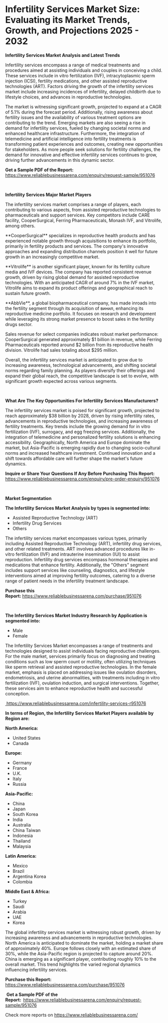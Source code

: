 <p><h1>Infertility Services Market Size: Evaluating its Market Trends, Growth, and Projections 2025 - 2032</h1></p><p><strong>Infertility Services Market Analysis and Latest Trends</strong></p>
<p><p>Infertility services encompass a range of medical treatments and procedures aimed at assisting individuals and couples in conceiving a child. These services include in vitro fertilization (IVF), intracytoplasmic sperm injection (ICSI), fertility medications, and other assisted reproductive technologies (ART). Factors driving the growth of the infertility services market include increasing incidences of infertility, delayed childbirth due to lifestyle choices, and advances in reproductive technologies.</p><p>The market is witnessing significant growth, projected to expand at a CAGR of 5.1% during the forecast period. Additionally, rising awareness about fertility issues and the availability of various treatment options are contributing to the trend. Emerging markets are also seeing a rise in demand for infertility services, fueled by changing societal norms and enhanced healthcare infrastructure. Furthermore, the integration of telemedicine and artificial intelligence into fertility treatments is transforming patient experiences and outcomes, creating new opportunities for stakeholders. As more people seek solutions for fertility challenges, the demand for innovative and effective infertility services continues to grow, driving further advancements in this dynamic sector.</p></p>
<p><strong>Get a Sample PDF of the Report:&nbsp;</strong> <a href="https://www.reliablebusinessarena.com/enquiry/request-sample/951076?utm_campaign=2248&utm_medium=2&utm_source=Github&utm_content=ia&utm_term=06032025&utm_id=infertility-services">https://www.reliablebusinessarena.com/enquiry/request-sample/951076</a></p>
<p>&nbsp;</p>
<p><strong>Infertility Services Major Market Players</strong></p>
<p><p>The infertility services market comprises a range of players, each contributing to various aspects, from assisted reproductive technologies to pharmaceuticals and support services. Key competitors include CARE facility, CooperSurgical, Ferring Pharmaceuticals, Monash IVF, and Vitrolife, among others.</p><p>**CooperSurgical** specializes in reproductive health products and has experienced notable growth through acquisitions to enhance its portfolio, primarily in fertility products and services. The company's innovative approaches and expanding distribution channels position it well for future growth in an increasingly competitive market.</p><p>**Vitrolife** is another significant player, known for its fertility culture media and IVF devices. The company has reported consistent revenue growth, driven by rising global demand for assisted reproductive technologies. With an anticipated CAGR of around 7% in the IVF market, Vitrolife aims to expand its product offerings and geographical reach to sustain future growth.</p><p>**AbbVie**, a global biopharmaceutical company, has made inroads into the fertility segment through its acquisition of винил, enhancing its reproductive medicine portfolio. It focuses on research and development while leveraging its strong market presence to boost sales in the fertility drugs sector.</p><p>Sales revenue for select companies indicates robust market performance: CooperSurgical generated approximately $1 billion in revenue, while Ferring Pharmaceuticals reported around $2 billion from its reproductive health division. Vitrolife had sales totaling about $295 million.</p><p>Overall, the infertility services market is anticipated to grow due to increasing awareness, technological advancements, and shifting societal norms regarding family planning. As players diversify their offerings and expand their global reach, the competitive landscape is set to evolve, with significant growth expected across various segments.</p></p>
<p>&nbsp;</p>
<p><strong>What Are The Key Opportunities For Infertility Services Manufacturers?</strong></p>
<p><p>The infertility services market is poised for significant growth, projected to reach approximately $38 billion by 2028, driven by rising infertility rates, advancements in reproductive technologies, and increasing awareness of fertility treatments. Key trends include the growing demand for in vitro fertilization (IVF), surrogacy, and egg freezing services. Additionally, the integration of telemedicine and personalized fertility solutions is enhancing accessibility. Geographically, North America and Europe dominate the market, but Asia-Pacific is emerging rapidly due to changing socio-cultural norms and increased healthcare investment. Continued innovation and a shift towards affordable care will further shape the market's future dynamics.</p></p>
<p><strong>Inquire or Share Your Questions If Any Before Purchasing This Report:</strong> <a href="https://www.reliablebusinessarena.com/enquiry/pre-order-enquiry/951076?utm_campaign=2248&utm_medium=2&utm_source=Github&utm_content=ia&utm_term=06032025&utm_id=infertility-services">https://www.reliablebusinessarena.com/enquiry/pre-order-enquiry/951076</a></p>
<p>&nbsp;</p>
<p><strong>Market Segmentation</strong></p>
<p><strong>The Infertility Services Market Analysis by types is segmented into:</strong></p>
<p><ul><li>Assisted Reproductive Technology (ART)</li><li>Infertility Drug Services</li><li>Others</li></ul></p>
<p><p>The infertility services market encompasses various types, primarily including Assisted Reproductive Technology (ART), infertility drug services, and other related treatments. ART involves advanced procedures like in-vitro fertilization (IVF) and intrauterine insemination (IUI) to assist reproduction. Infertility drug services encompass hormonal therapies and medications that enhance fertility. Additionally, the "Others" segment includes support services like counseling, diagnostics, and lifestyle interventions aimed at improving fertility outcomes, catering to a diverse range of patient needs in the infertility treatment landscape.</p></p>
<p><strong>Purchase this Report:&nbsp;</strong><a href="https://www.reliablebusinessarena.com/purchase/951076?utm_campaign=2248&utm_medium=2&utm_source=Github&utm_content=ia&utm_term=06032025&utm_id=infertility-services">https://www.reliablebusinessarena.com/purchase/951076</a></p>
<p>&nbsp;</p>
<p><strong>The Infertility Services Market Industry Research by Application is segmented into:</strong></p>
<p><ul><li>Male</li><li>Female</li></ul></p>
<p><p>The Infertility Services Market encompasses a range of treatments and technologies designed to assist individuals facing reproductive challenges. For the male market, services primarily focus on diagnosing and treating conditions such as low sperm count or motility, often utilizing techniques like sperm retrieval and assisted reproductive technologies. In the female market, emphasis is placed on addressing issues like ovulation disorders, endometriosis, and uterine abnormalities, with treatments including in vitro fertilization (IVF), ovulation induction, and surgical interventions. Together, these services aim to enhance reproductive health and successful conception.</p></p>
<p><a href="https://www.reliablebusinessarena.com/infertility-services-r951076?utm_campaign=2248&utm_medium=2&utm_source=Github&utm_content=ia&utm_term=06032025&utm_id=infertility-services">&nbsp;https://www.reliablebusinessarena.com/infertility-services-r951076</a></p>
<p><strong>In terms of Region, the Infertility Services Market Players available by Region are:</strong></p>
<p>
    <p> <strong> North America: </strong>
        <ul>
            <li>United States</li>
            <li>Canada</li>
        </ul>
        </p> 
    <p> <strong> Europe: </strong>
        <ul>
            <li>Germany</li>
            <li>France</li>
            <li>U.K.</li>
            <li>Italy</li>
            <li>Russia</li>
        </ul>
        </p> 
    <p> <strong> Asia-Pacific: </strong>
        <ul>
            <li>China</li>
            <li>Japan</li>
            <li>South Korea</li>
            <li>India</li>
            <li>Australia</li>
            <li>China Taiwan</li>
            <li>Indonesia</li>
            <li>Thailand</li>
            <li>Malaysia</li>
        </ul>
        </p> 
    <p> <strong> Latin America: </strong>
        <ul>
            <li>Mexico</li>
            <li>Brazil</li>
            <li>Argentina Korea</li>
            <li>Colombia</li>
        </ul>
        </p> 
    <p> <strong> Middle East & Africa: </strong>
        <ul>
            <li>Turkey</li>
            <li>Saudi</li>
            <li>Arabia</li>
            <li>UAE</li>
            <li>Korea</li>
        </ul>
    </p>
    </p>
<p><p>The global infertility services market is witnessing robust growth, driven by increasing awareness and advancements in reproductive technologies. North America is anticipated to dominate the market, holding a market share of approximately 40%. Europe follows closely with an estimated share of 30%, while the Asia-Pacific region is projected to capture around 20%. China is emerging as a significant player, contributing roughly 10% to the overall market. This trend highlights the varied regional dynamics influencing infertility services.</p></p>
<p><strong>Purchase this Report: </strong><a href="https://www.reliablebusinessarena.com/purchase/951076?utm_campaign=2248&utm_medium=2&utm_source=Github&utm_content=ia&utm_term=06032025&utm_id=infertility-services">https://www.reliablebusinessarena.com/purchase/951076</a></p>
<p>&nbsp;<strong>Get a Sample PDF of the Report:&nbsp;&nbsp;</strong><a href="https://www.reliablebusinessarena.com/enquiry/request-sample/951076?utm_campaign=2248&utm_medium=2&utm_source=Github&utm_content=ia&utm_term=06032025&utm_id=infertility-services">https://www.reliablebusinessarena.com/enquiry/request-sample/951076</a></p>
<p><strong></strong></p>
<p>Check more reports on <a href="https://www.reliablebusinessarena.com/?utm_campaign=2248&utm_medium=2&utm_source=Github&utm_content=ia&utm_term=06032025&utm_id=infertility-services">https://www.reliablebusinessarena.com/</a></p>